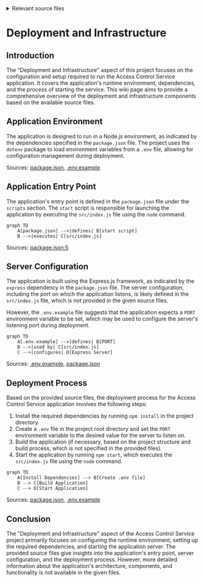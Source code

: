 <details>
<summary>Relevant source files</summary>

The following files were used as context for generating this wiki page:

- [.env.example](https://github.com/agattani123/access-control-service/blob/main/.env.example)
- [package.json](https://github.com/agattani123/access-control-service/blob/main/package.json)
</details>

# Deployment and Infrastructure

## Introduction

The "Deployment and Infrastructure" aspect of this project focuses on the configuration and setup required to run the Access Control Service application. It covers the application's runtime environment, dependencies, and the process of starting the service. This wiki page aims to provide a comprehensive overview of the deployment and infrastructure components based on the available source files.

## Application Environment

The application is designed to run in a Node.js environment, as indicated by the dependencies specified in the `package.json` file. The project uses the `dotenv` package to load environment variables from a `.env` file, allowing for configuration management during deployment.

Sources: [package.json](https://github.com/agattani123/access-control-service/blob/main/package.json), [.env.example](https://github.com/agattani123/access-control-service/blob/main/.env.example)

## Application Entry Point

The application's entry point is defined in the `package.json` file under the `scripts` section. The `start` script is responsible for launching the application by executing the `src/index.js` file using the `node` command.

```mermaid
graph TD
    A[package.json] -->|defines| B[start script]
    B -->|executes| C[src/index.js]
```

Sources: [package.json:5](https://github.com/agattani123/access-control-service/blob/main/package.json#L5)

## Server Configuration

The application is built using the Express.js framework, as indicated by the `express` dependency in the `package.json` file. The server configuration, including the port on which the application listens, is likely defined in the `src/index.js` file, which is not provided in the given source files.

However, the `.env.example` file suggests that the application expects a `PORT` environment variable to be set, which may be used to configure the server's listening port during deployment.

```mermaid
graph TD
    A[.env.example] -->|defines| B[PORT]
    B -->|used by| C[src/index.js]
    C -->|configures| D[Express Server]
```

Sources: [.env.example](https://github.com/agattani123/access-control-service/blob/main/.env.example), [package.json](https://github.com/agattani123/access-control-service/blob/main/package.json)

## Deployment Process

Based on the provided source files, the deployment process for the Access Control Service application involves the following steps:

1. Install the required dependencies by running `npm install` in the project directory.
2. Create a `.env` file in the project root directory and set the `PORT` environment variable to the desired value for the server to listen on.
3. Build the application (if necessary, based on the project structure and build process, which is not specified in the provided files).
4. Start the application by running `npm start`, which executes the `src/index.js` file using the `node` command.

```mermaid
graph TD
    A[Install Dependencies] --> B[Create .env file]
    B --> C[Build Application]
    C --> D[Start Application]
```

Sources: [package.json](https://github.com/agattani123/access-control-service/blob/main/package.json), [.env.example](https://github.com/agattani123/access-control-service/blob/main/.env.example)

## Conclusion

The "Deployment and Infrastructure" aspect of the Access Control Service project primarily focuses on configuring the runtime environment, setting up the required dependencies, and starting the application server. The provided source files give insights into the application's entry point, server configuration, and the deployment process. However, more detailed information about the application's architecture, components, and functionality is not available in the given files.